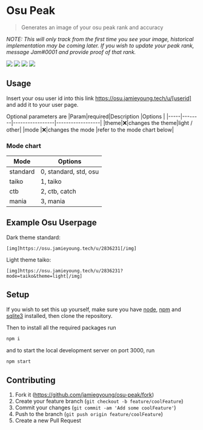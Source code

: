 # Osu Peak
> Generates an image of your osu peak rank and accuracy

_NOTE: This will only track from the first time you see your image, historical implementation may be coming later. If you wish to update your peak rank, message Jam#0001 and provide proof of that rank._ 

![](https://osu.jamieyoung.tech/u/2836231)
![](https://osu.jamieyoung.tech/u/7671790?mode=mania&theme=light)
![](https://osu.jamieyoung.tech/u/7528639?mode=taiko)
![](https://osu.jamieyoung.tech/u/6472042?mode=ctb&theme=light)

##  Usage
Insert your osu user id into this link <https://osu.jamieyoung.tech/u/[userid]> and add it to your user page.

Optional parameters are
|Param|required|Description      |Options           |
|-----|--------|-----------------|------------------|
|theme|❌|changes the theme|light / other|
|mode |❌|changes the mode |refer to the mode chart below|


###  Mode chart
|Mode|Options|
|---|---|
|standard|0, standard, std, osu|
|taiko|1, taiko|
|ctb|2, ctb, catch|
|mania|3, mania|

## Example Osu Userpage
Dark theme standard:
```bbcode
[img]https://osu.jamieyoung.tech/u/2836231[/img]
```

Light theme taiko:
```bbcode
[img]https://osu.jamieyoung.tech/u/2836231?mode=taiko&theme=light[/img]
```


## Setup
If you wish to set this up yourself, make sure you have [node](https://nodejs.org/en/), [npm](https://www.npmjs.com/) and [sqlite3](https://sqlite.org/download.html) installed, then clone the repository.

Then to install all the required packages run
```sh
npm i
```
 and to start the local development server on port 3000, run
```sh
npm start
```




## Contributing

1. Fork it (<https://github.com/jamiegyoung/osu-peak/fork>)
2. Create your feature branch (`git checkout -b feature/coolFeature`)
3. Commit your changes (`git commit -am 'Add some coolFeature'`)
4. Push to the branch (`git push origin feature/coolFeature`)
5. Create a new Pull Request